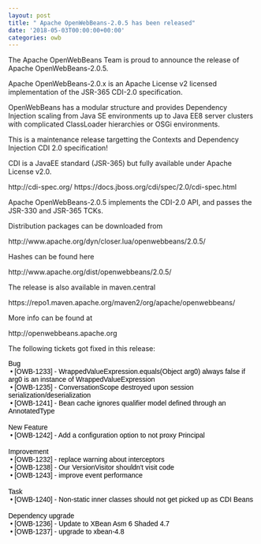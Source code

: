 ```yaml
---
layout: post
title: " Apache OpenWebBeans-2.0.5 has been released"
date: '2018-05-03T00:00:00+00:00'
categories: owb
---
```

<p>The Apache OpenWebBeans Team is proud to announce the release of Apache OpenWebBeans-2.0.5.</p> 
  <p>Apache OpenWebBeans-2.0.x is an Apache License v2 licensed implementation of the JSR-365 CDI-2.0 specification.
</p> 
  <p>OpenWebBeans has a modular structure and provides Dependency Injection scaling from Java SE environments up to Java EE8 server clusters with complicated ClassLoader hierarchies or OSGi environments.

</p> 
  <p>This is a maintenance release targetting the Contexts and Dependency Injection CDI 2.0 specification!
</p> 
  <p>

CDI is a JavaEE standard (JSR-365) but fully available under Apache License v2.0.
</p> 
  <p>http://cdi-spec.org/
https://docs.jboss.org/cdi/spec/2.0/cdi-spec.html

</p> 
  <p> </p> 
  <p>Apache OpenWebBeans-2.0.5 implements the CDI-2.0 API, and passes the JSR-330 and JSR-365 TCKs.

</p> 
  <p>Distribution packages can be downloaded from </p> 
  <p>http://www.apache.org/dyn/closer.lua/openwebbeans/2.0.5/

</p> 
  <p>Hashes can be found here </p> 
  <p>http://www.apache.org/dist/openwebbeans/2.0.5/

</p> 
  <p> </p> 
  <p>The release is also available in maven.central

</p> 
  <p>https://repo1.maven.apache.org/maven2/org/apache/openwebbeans/
</p> 
  <p>
More info can be found at </p> 
  <p>http://openwebbeans.apache.org   
</p>
  <p> </p>
  <p>The following tickets got fixed in this release:</p>
  <p> <span style="caret-color: #000000; color: #000000; font-family: Helvetica; font-size: 14px; font-style: normal; font-variant-caps: normal; font-weight: normal; letter-spacing: normal; text-align: start; text-indent: 0px; text-transform: none; white-space: normal; word-spacing: 0px; -moz-text-size-adjust: auto; -webkit-text-stroke-width: 0px; text-decoration: none; display: inline !important; float: none;">Bug</span><br style="caret-color: #000000; color: #000000; font-family: Helvetica; font-size: 14px; font-style: normal; font-variant-caps: normal; font-weight: normal; letter-spacing: normal; text-align: start; text-indent: 0px; text-transform: none; white-space: normal; word-spacing: 0px; -moz-text-size-adjust: auto; -webkit-text-stroke-width: 0px; text-decoration: none;" /><span class="Apple-tab-span" style="caret-color: #000000; color: #000000; font-family: Helvetica; font-size: 14px; font-style: normal; font-variant-caps: normal; font-weight: normal; letter-spacing: normal; text-align: start; text-indent: 0px; text-transform: none; white-space: pre; word-spacing: 0px; -moz-text-size-adjust: auto; -webkit-text-stroke-width: 0px; text-decoration: none;"> </span><span style="caret-color: #000000; color: #000000; font-family: Helvetica; font-size: 14px; font-style: normal; font-variant-caps: normal; font-weight: normal; letter-spacing: normal; text-align: start; text-indent: 0px; text-transform: none; white-space: normal; word-spacing: 0px; -moz-text-size-adjust: auto; -webkit-text-stroke-width: 0px; text-decoration: none; display: inline !important; float: none;">• [OWB-1233] - WrappedValueExpression.equals(Object arg0) always false if arg0 is an instance of WrappedValueExpression</span><br style="caret-color: #000000; color: #000000; font-family: Helvetica; font-size: 14px; font-style: normal; font-variant-caps: normal; font-weight: normal; letter-spacing: normal; text-align: start; text-indent: 0px; text-transform: none; white-space: normal; word-spacing: 0px; -moz-text-size-adjust: auto; -webkit-text-stroke-width: 0px; text-decoration: none;" /><span class="Apple-tab-span" style="caret-color: #000000; color: #000000; font-family: Helvetica; font-size: 14px; font-style: normal; font-variant-caps: normal; font-weight: normal; letter-spacing: normal; text-align: start; text-indent: 0px; text-transform: none; white-space: pre; word-spacing: 0px; -moz-text-size-adjust: auto; -webkit-text-stroke-width: 0px; text-decoration: none;"> </span><span style="caret-color: #000000; color: #000000; font-family: Helvetica; font-size: 14px; font-style: normal; font-variant-caps: normal; font-weight: normal; letter-spacing: normal; text-align: start; text-indent: 0px; text-transform: none; white-space: normal; word-spacing: 0px; -moz-text-size-adjust: auto; -webkit-text-stroke-width: 0px; text-decoration: none; display: inline !important; float: none;">• [OWB-1235] - ConversationScope destroyed upon session serialization/deserialization</span><br style="caret-color: #000000; color: #000000; font-family: Helvetica; font-size: 14px; font-style: normal; font-variant-caps: normal; font-weight: normal; letter-spacing: normal; text-align: start; text-indent: 0px; text-transform: none; white-space: normal; word-spacing: 0px; -moz-text-size-adjust: auto; -webkit-text-stroke-width: 0px; text-decoration: none;" /><span class="Apple-tab-span" style="caret-color: #000000; color: #000000; font-family: Helvetica; font-size: 14px; font-style: normal; font-variant-caps: normal; font-weight: normal; letter-spacing: normal; text-align: start; text-indent: 0px; text-transform: none; white-space: pre; word-spacing: 0px; -moz-text-size-adjust: auto; -webkit-text-stroke-width: 0px; text-decoration: none;"> </span><span style="caret-color: #000000; color: #000000; font-family: Helvetica; font-size: 14px; font-style: normal; font-variant-caps: normal; font-weight: normal; letter-spacing: normal; text-align: start; text-indent: 0px; text-transform: none; white-space: normal; word-spacing: 0px; -moz-text-size-adjust: auto; -webkit-text-stroke-width: 0px; text-decoration: none; display: inline !important; float: none;">• [OWB-1241] - Bean cache ignores qualifier model defined through an AnnotatedType</span><br style="caret-color: #000000; color: #000000; font-family: Helvetica; font-size: 14px; font-style: normal; font-variant-caps: normal; font-weight: normal; letter-spacing: normal; text-align: start; text-indent: 0px; text-transform: none; white-space: normal; word-spacing: 0px; -moz-text-size-adjust: auto; -webkit-text-stroke-width: 0px; text-decoration: none;" /><br style="caret-color: #000000; color: #000000; font-family: Helvetica; font-size: 14px; font-style: normal; font-variant-caps: normal; font-weight: normal; letter-spacing: normal; text-align: start; text-indent: 0px; text-transform: none; white-space: normal; word-spacing: 0px; -moz-text-size-adjust: auto; -webkit-text-stroke-width: 0px; text-decoration: none;" /><span style="caret-color: #000000; color: #000000; font-family: Helvetica; font-size: 14px; font-style: normal; font-variant-caps: normal; font-weight: normal; letter-spacing: normal; text-align: start; text-indent: 0px; text-transform: none; white-space: normal; word-spacing: 0px; -moz-text-size-adjust: auto; -webkit-text-stroke-width: 0px; text-decoration: none; display: inline !important; float: none;">New Feature</span><br style="caret-color: #000000; color: #000000; font-family: Helvetica; font-size: 14px; font-style: normal; font-variant-caps: normal; font-weight: normal; letter-spacing: normal; text-align: start; text-indent: 0px; text-transform: none; white-space: normal; word-spacing: 0px; -moz-text-size-adjust: auto; -webkit-text-stroke-width: 0px; text-decoration: none;" /><span class="Apple-tab-span" style="caret-color: #000000; color: #000000; font-family: Helvetica; font-size: 14px; font-style: normal; font-variant-caps: normal; font-weight: normal; letter-spacing: normal; text-align: start; text-indent: 0px; text-transform: none; white-space: pre; word-spacing: 0px; -moz-text-size-adjust: auto; -webkit-text-stroke-width: 0px; text-decoration: none;"> </span><span style="caret-color: #000000; color: #000000; font-family: Helvetica; font-size: 14px; font-style: normal; font-variant-caps: normal; font-weight: normal; letter-spacing: normal; text-align: start; text-indent: 0px; text-transform: none; white-space: normal; word-spacing: 0px; -moz-text-size-adjust: auto; -webkit-text-stroke-width: 0px; text-decoration: none; display: inline !important; float: none;">• [OWB-1242] - Add a configuration option to not proxy Principal</span><br style="caret-color: #000000; color: #000000; font-family: Helvetica; font-size: 14px; font-style: normal; font-variant-caps: normal; font-weight: normal; letter-spacing: normal; text-align: start; text-indent: 0px; text-transform: none; white-space: normal; word-spacing: 0px; -moz-text-size-adjust: auto; -webkit-text-stroke-width: 0px; text-decoration: none;" /><br style="caret-color: #000000; color: #000000; font-family: Helvetica; font-size: 14px; font-style: normal; font-variant-caps: normal; font-weight: normal; letter-spacing: normal; text-align: start; text-indent: 0px; text-transform: none; white-space: normal; word-spacing: 0px; -moz-text-size-adjust: auto; -webkit-text-stroke-width: 0px; text-decoration: none;" /><span style="caret-color: #000000; color: #000000; font-family: Helvetica; font-size: 14px; font-style: normal; font-variant-caps: normal; font-weight: normal; letter-spacing: normal; text-align: start; text-indent: 0px; text-transform: none; white-space: normal; word-spacing: 0px; -moz-text-size-adjust: auto; -webkit-text-stroke-width: 0px; text-decoration: none; display: inline !important; float: none;">Improvement</span><br style="caret-color: #000000; color: #000000; font-family: Helvetica; font-size: 14px; font-style: normal; font-variant-caps: normal; font-weight: normal; letter-spacing: normal; text-align: start; text-indent: 0px; text-transform: none; white-space: normal; word-spacing: 0px; -moz-text-size-adjust: auto; -webkit-text-stroke-width: 0px; text-decoration: none;" /><span class="Apple-tab-span" style="caret-color: #000000; color: #000000; font-family: Helvetica; font-size: 14px; font-style: normal; font-variant-caps: normal; font-weight: normal; letter-spacing: normal; text-align: start; text-indent: 0px; text-transform: none; white-space: pre; word-spacing: 0px; -moz-text-size-adjust: auto; -webkit-text-stroke-width: 0px; text-decoration: none;"> </span><span style="caret-color: #000000; color: #000000; font-family: Helvetica; font-size: 14px; font-style: normal; font-variant-caps: normal; font-weight: normal; letter-spacing: normal; text-align: start; text-indent: 0px; text-transform: none; white-space: normal; word-spacing: 0px; -moz-text-size-adjust: auto; -webkit-text-stroke-width: 0px; text-decoration: none; display: inline !important; float: none;">• [OWB-1232] - replace warning about interceptors</span><br style="caret-color: #000000; color: #000000; font-family: Helvetica; font-size: 14px; font-style: normal; font-variant-caps: normal; font-weight: normal; letter-spacing: normal; text-align: start; text-indent: 0px; text-transform: none; white-space: normal; word-spacing: 0px; -moz-text-size-adjust: auto; -webkit-text-stroke-width: 0px; text-decoration: none;" /><span class="Apple-tab-span" style="caret-color: #000000; color: #000000; font-family: Helvetica; font-size: 14px; font-style: normal; font-variant-caps: normal; font-weight: normal; letter-spacing: normal; text-align: start; text-indent: 0px; text-transform: none; white-space: pre; word-spacing: 0px; -moz-text-size-adjust: auto; -webkit-text-stroke-width: 0px; text-decoration: none;"> </span><span style="caret-color: #000000; color: #000000; font-family: Helvetica; font-size: 14px; font-style: normal; font-variant-caps: normal; font-weight: normal; letter-spacing: normal; text-align: start; text-indent: 0px; text-transform: none; white-space: normal; word-spacing: 0px; -moz-text-size-adjust: auto; -webkit-text-stroke-width: 0px; text-decoration: none; display: inline !important; float: none;">• [OWB-1238] - Our VersionVisitor shouldn't visit code</span><br style="caret-color: #000000; color: #000000; font-family: Helvetica; font-size: 14px; font-style: normal; font-variant-caps: normal; font-weight: normal; letter-spacing: normal; text-align: start; text-indent: 0px; text-transform: none; white-space: normal; word-spacing: 0px; -moz-text-size-adjust: auto; -webkit-text-stroke-width: 0px; text-decoration: none;" /><span class="Apple-tab-span" style="caret-color: #000000; color: #000000; font-family: Helvetica; font-size: 14px; font-style: normal; font-variant-caps: normal; font-weight: normal; letter-spacing: normal; text-align: start; text-indent: 0px; text-transform: none; white-space: pre; word-spacing: 0px; -moz-text-size-adjust: auto; -webkit-text-stroke-width: 0px; text-decoration: none;"> </span><span style="caret-color: #000000; color: #000000; font-family: Helvetica; font-size: 14px; font-style: normal; font-variant-caps: normal; font-weight: normal; letter-spacing: normal; text-align: start; text-indent: 0px; text-transform: none; white-space: normal; word-spacing: 0px; -moz-text-size-adjust: auto; -webkit-text-stroke-width: 0px; text-decoration: none; display: inline !important; float: none;">• [OWB-1243] - improve event performance</span><br style="caret-color: #000000; color: #000000; font-family: Helvetica; font-size: 14px; font-style: normal; font-variant-caps: normal; font-weight: normal; letter-spacing: normal; text-align: start; text-indent: 0px; text-transform: none; white-space: normal; word-spacing: 0px; -moz-text-size-adjust: auto; -webkit-text-stroke-width: 0px; text-decoration: none;" /><br style="caret-color: #000000; color: #000000; font-family: Helvetica; font-size: 14px; font-style: normal; font-variant-caps: normal; font-weight: normal; letter-spacing: normal; text-align: start; text-indent: 0px; text-transform: none; white-space: normal; word-spacing: 0px; -moz-text-size-adjust: auto; -webkit-text-stroke-width: 0px; text-decoration: none;" /><span style="caret-color: #000000; color: #000000; font-family: Helvetica; font-size: 14px; font-style: normal; font-variant-caps: normal; font-weight: normal; letter-spacing: normal; text-align: start; text-indent: 0px; text-transform: none; white-space: normal; word-spacing: 0px; -moz-text-size-adjust: auto; -webkit-text-stroke-width: 0px; text-decoration: none; display: inline !important; float: none;">Task</span><br style="caret-color: #000000; color: #000000; font-family: Helvetica; font-size: 14px; font-style: normal; font-variant-caps: normal; font-weight: normal; letter-spacing: normal; text-align: start; text-indent: 0px; text-transform: none; white-space: normal; word-spacing: 0px; -moz-text-size-adjust: auto; -webkit-text-stroke-width: 0px; text-decoration: none;" /><span class="Apple-tab-span" style="caret-color: #000000; color: #000000; font-family: Helvetica; font-size: 14px; font-style: normal; font-variant-caps: normal; font-weight: normal; letter-spacing: normal; text-align: start; text-indent: 0px; text-transform: none; white-space: pre; word-spacing: 0px; -moz-text-size-adjust: auto; -webkit-text-stroke-width: 0px; text-decoration: none;"> </span><span style="caret-color: #000000; color: #000000; font-family: Helvetica; font-size: 14px; font-style: normal; font-variant-caps: normal; font-weight: normal; letter-spacing: normal; text-align: start; text-indent: 0px; text-transform: none; white-space: normal; word-spacing: 0px; -moz-text-size-adjust: auto; -webkit-text-stroke-width: 0px; text-decoration: none; display: inline !important; float: none;">• [OWB-1240] - Non-static inner classes should not get picked up as CDI Beans</span><br style="caret-color: #000000; color: #000000; font-family: Helvetica; font-size: 14px; font-style: normal; font-variant-caps: normal; font-weight: normal; letter-spacing: normal; text-align: start; text-indent: 0px; text-transform: none; white-space: normal; word-spacing: 0px; -moz-text-size-adjust: auto; -webkit-text-stroke-width: 0px; text-decoration: none;" /><br style="caret-color: #000000; color: #000000; font-family: Helvetica; font-size: 14px; font-style: normal; font-variant-caps: normal; font-weight: normal; letter-spacing: normal; text-align: start; text-indent: 0px; text-transform: none; white-space: normal; word-spacing: 0px; -moz-text-size-adjust: auto; -webkit-text-stroke-width: 0px; text-decoration: none;" /><span style="caret-color: #000000; color: #000000; font-family: Helvetica; font-size: 14px; font-style: normal; font-variant-caps: normal; font-weight: normal; letter-spacing: normal; text-align: start; text-indent: 0px; text-transform: none; white-space: normal; word-spacing: 0px; -moz-text-size-adjust: auto; -webkit-text-stroke-width: 0px; text-decoration: none; display: inline !important; float: none;">Dependency upgrade</span><br style="caret-color: #000000; color: #000000; font-family: Helvetica; font-size: 14px; font-style: normal; font-variant-caps: normal; font-weight: normal; letter-spacing: normal; text-align: start; text-indent: 0px; text-transform: none; white-space: normal; word-spacing: 0px; -moz-text-size-adjust: auto; -webkit-text-stroke-width: 0px; text-decoration: none;" /><span class="Apple-tab-span" style="caret-color: #000000; color: #000000; font-family: Helvetica; font-size: 14px; font-style: normal; font-variant-caps: normal; font-weight: normal; letter-spacing: normal; text-align: start; text-indent: 0px; text-transform: none; white-space: pre; word-spacing: 0px; -moz-text-size-adjust: auto; -webkit-text-stroke-width: 0px; text-decoration: none;"> </span><span style="caret-color: #000000; color: #000000; font-family: Helvetica; font-size: 14px; font-style: normal; font-variant-caps: normal; font-weight: normal; letter-spacing: normal; text-align: start; text-indent: 0px; text-transform: none; white-space: normal; word-spacing: 0px; -moz-text-size-adjust: auto; -webkit-text-stroke-width: 0px; text-decoration: none; display: inline !important; float: none;">• [OWB-1236] - Update to XBean Asm 6 Shaded 4.7</span><br style="caret-color: #000000; color: #000000; font-family: Helvetica; font-size: 14px; font-style: normal; font-variant-caps: normal; font-weight: normal; letter-spacing: normal; text-align: start; text-indent: 0px; text-transform: none; white-space: normal; word-spacing: 0px; -moz-text-size-adjust: auto; -webkit-text-stroke-width: 0px; text-decoration: none;" /><span class="Apple-tab-span" style="caret-color: #000000; color: #000000; font-family: Helvetica; font-size: 14px; font-style: normal; font-variant-caps: normal; font-weight: normal; letter-spacing: normal; text-align: start; text-indent: 0px; text-transform: none; white-space: pre; word-spacing: 0px; -moz-text-size-adjust: auto; -webkit-text-stroke-width: 0px; text-decoration: none;"> </span><span style="caret-color: #000000; color: #000000; font-family: Helvetica; font-size: 14px; font-style: normal; font-variant-caps: normal; font-weight: normal; letter-spacing: normal; text-align: start; text-indent: 0px; text-transform: none; white-space: normal; word-spacing: 0px; -moz-text-size-adjust: auto; -webkit-text-stroke-width: 0px; text-decoration: none; display: inline !important; float: none;">• [OWB-1237] - upgrade to xbean-4.8</span><br style="caret-color: #000000; color: #000000; font-family: Helvetica; font-size: 14px; font-style: normal; font-variant-caps: normal; font-weight: normal; letter-spacing: normal; text-align: start; text-indent: 0px; text-transform: none; white-space: normal; word-spacing: 0px; -moz-text-size-adjust: auto; -webkit-text-stroke-width: 0px; text-decoration: none;" /></p>
